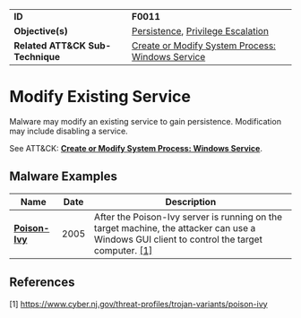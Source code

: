|||
|---------|------------------------|
|**ID**|**F0011**|
|**Objective(s)**| [Persistence](https://github.com/MBCProject/mbc-beta/tree/master/persistence), [Privilege Escalation](https://github.com/MBCProject/mbc-beta/tree/master/privilege-escalation)|
|**Related ATT&CK Sub-Technique**|[Create or Modify System Process: Windows Service](https://attack.mitre.org/techniques/T1543/003/)|


Modify Existing Service
=======================
Malware may modify an existing service to gain persistence. Modification may include disabling a service.

See ATT&CK: [**Create or Modify System Process: Windows Service**](https://attack.mitre.org/techniques/T1543/003/).

Malware Examples
----------------
|Name|Date|Description|
|-----------------------------|--------|-----------------------------|
|[**Poison-Ivy**](https://github.com/MBCProject/mbc-beta/tree/master/xample-malware/poison-ivy.md)|2005|After the Poison-Ivy server is running on the target machine, the attacker can use a Windows GUI client to control the target computer. [[1]](#1)|

References
----------
<a name="1">[1]</a> https://www.cyber.nj.gov/threat-profiles/trojan-variants/poison-ivy
